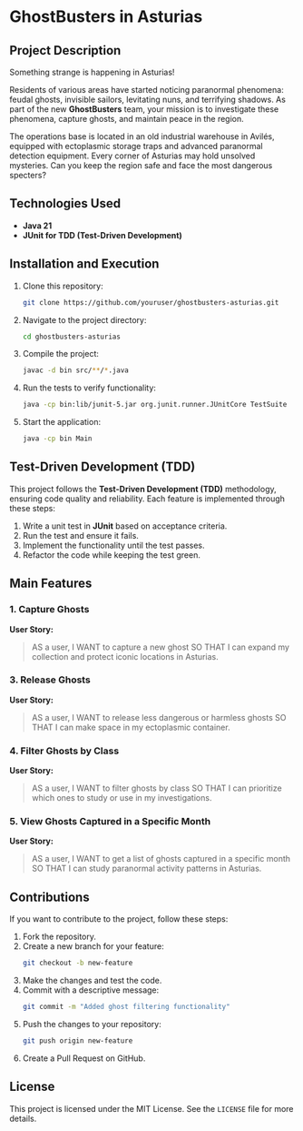 # GhostBusters in Asturias

## Project Description

Something strange is happening in Asturias!

Residents of various areas have started noticing paranormal phenomena: feudal ghosts, invisible sailors, levitating nuns, and terrifying shadows. As part of the new **GhostBusters** team, your mission is to investigate these phenomena, capture ghosts, and maintain peace in the region.

The operations base is located in an old industrial warehouse in Avilés, equipped with ectoplasmic storage traps and advanced paranormal detection equipment. Every corner of Asturias may hold unsolved mysteries. Can you keep the region safe and face the most dangerous specters?

## Technologies Used

- **Java 21**
- **JUnit for TDD (Test-Driven Development)**

## Installation and Execution

1. Clone this repository:
   ```bash
   git clone https://github.com/youruser/ghostbusters-asturias.git
   ```
2. Navigate to the project directory:
   ```bash
   cd ghostbusters-asturias
   ```
3. Compile the project:
   ```bash
   javac -d bin src/**/*.java
   ```
4. Run the tests to verify functionality:
   ```bash
   java -cp bin:lib/junit-5.jar org.junit.runner.JUnitCore TestSuite
   ```
5. Start the application:
   ```bash
   java -cp bin Main
   ```

## Test-Driven Development (TDD)

This project follows the **Test-Driven Development (TDD)** methodology, ensuring code quality and reliability. Each feature is implemented through these steps:
1. Write a unit test in **JUnit** based on acceptance criteria.
2. Run the test and ensure it fails.
3. Implement the functionality until the test passes.
4. Refactor the code while keeping the test green.

## Main Features

### 1. Capture Ghosts
**User Story:**
> AS a user, I WANT to capture a new ghost SO THAT I can expand my collection and protect iconic locations in Asturias.

### 3. Release Ghosts
**User Story:**
> AS a user, I WANT to release less dangerous or harmless ghosts SO THAT I can make space in my ectoplasmic container.

### 4. Filter Ghosts by Class
**User Story:**
> AS a user, I WANT to filter ghosts by class SO THAT I can prioritize which ones to study or use in my investigations.

### 5. View Ghosts Captured in a Specific Month
**User Story:**
> AS a user, I WANT to get a list of ghosts captured in a specific month SO THAT I can study paranormal activity patterns in Asturias.


## Contributions

If you want to contribute to the project, follow these steps:
1. Fork the repository.
2. Create a new branch for your feature:
   ```bash
   git checkout -b new-feature
   ```
3. Make the changes and test the code.
4. Commit with a descriptive message:
   ```bash
   git commit -m "Added ghost filtering functionality"
   ```
5. Push the changes to your repository:
   ```bash
   git push origin new-feature
   ```
6. Create a Pull Request on GitHub.

## License

This project is licensed under the MIT License. See the `LICENSE` file for more details.

